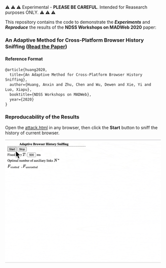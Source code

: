 :warning: :warning: :warning: Experimental - **PLEASE BE CAREFUL**. Intended for Reasearch purposes ONLY. :warning: :warning: :warning:


This repository contains the code to demonstrate the ***Experiments*** and ***Reproduce*** the results of the **NDSS Workshops on MADWeb 2020** paper:
### An Adaptive Method for Cross-Platform Browser History Snifﬁng ([Read the Paper](history_sniff_NDSS_.pdf))


#### Reference Format
```
@article{huang2020,
  title={An Adaptive Method for Cross-Platform Browser History Sniffing},
  author={Huang, Anxin and Zhu, Chen and Wu, Dewen and Xie, Yi and Luo, Xiapu},
  booktitle={NDSS Workshops on MADWeb},
  year={2020}
}
```


### Reproducability of the Results
Open the [attack.html](attack.html) in any browser, then click the **Start** button to sniff the history of current browser.


![avatar](demonstration.gif)
